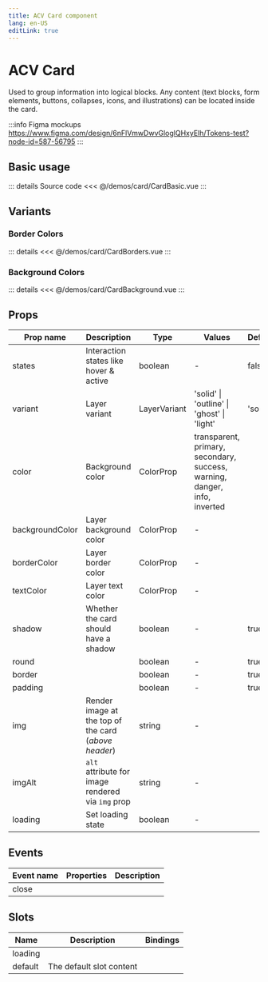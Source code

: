 ```yaml
---
title: ACV Card component
lang: en-US
editLink: true
---
```


# ACV Card

Used to group information into logical blocks.
Any content (text blocks, form elements, buttons, collapses, icons, and illustrations) can be located inside the card.

:::info Figma mockups
https://www.figma.com/design/6nFlVmwDwvGloglQHxyElh/Tokens-test?node-id=587-56795
:::

## Basic usage

<CardBasic />

::: details Source code
<<< @/demos/card/CardBasic.vue
:::

## Variants

<CardVariants />

### Border Colors

<CardBorders />

::: details
<<< @/demos/card/CardBorders.vue
:::

### Background Colors

<CardBackground />

::: details
<<< @/demos/card/CardBackground.vue
:::

## Props

| Prop name       | Description                                          | Type         | Values                                                                    | Default |
| --------------- | ---------------------------------------------------- | ------------ | ------------------------------------------------------------------------- | ------- |
| states          | Interaction states like hover & active               | boolean      | -                                                                         | false   |
| variant         | Layer variant                                        | LayerVariant | 'solid' \| 'outline' \| 'ghost' \| 'light'                                | 'solid' |
| color           | Background color                                     | ColorProp    | transparent, primary, secondary, success, warning, danger, info, inverted |         |
| backgroundColor | Layer background color                               | ColorProp    | -                                                                         |         |
| borderColor     | Layer border color                                   | ColorProp    | -                                                                         |         |
| textColor       | Layer text color                                     | ColorProp    | -                                                                         |         |
| shadow          | Whether the card should have a shadow                | boolean      | -                                                                         | true    |
| round           |                                                      | boolean      | -                                                                         | true    |
| border          |                                                      | boolean      | -                                                                         | true    |
| padding         |                                                      | boolean      | -                                                                         | true    |
| img             | Render image at the top of the card (_above header_) | string       | -                                                                         |         |
| imgAlt          | `alt` attribute for image rendered via `img` prop    | string       | -                                                                         |         |
| loading         | Set loading state                                    | boolean      | -                                                                         |         |

## Events

| Event name | Properties | Description |
| ---------- | ---------- | ----------- |
| close      |            |             |

## Slots

| Name    | Description              | Bindings |
| ------- | ------------------------ | -------- |
| loading |                          |          |
| default | The default slot content |          |
